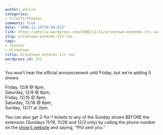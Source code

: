 ```yaml
---
author: philrw
categories:
- Film/TV/Theater
comments: true
date: "2006-11-15T19:04:01Z"
link: https://philrw.wordpress.com/2006/11/15/urinetown-extends-its-run/
slug: urinetown-extends-its-run
tags:
- theater
- Urinetown
title: Urinetown extends its run
wordpress_id: 251
---
```


You won’t hear the official announcement until Friday, but we’re adding 5 shows:

Friday, 12/8 @ 8pm,  
Saturday, 12/9 @ 8pm,  
Friday, 12/15 @ 8pm,  
Saturday, 12/16 @ 8pm,  
Sunday, 12/17 at 2pm.

You can also get 2-for-1 tickets to any of the Sunday shows BEFORE the extension (Sundays 11/19, 11/26 and 12/3 only) by calling the phone number on the [show’s website](http://www.urinetowndenver.org/) and saying, “Phil sent you.”
